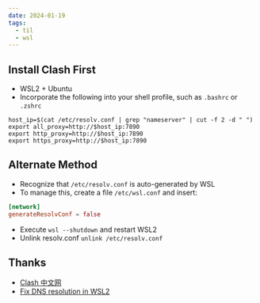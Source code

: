 ```yaml
---
date: 2024-01-19
tags:
  - til
  - wsl
---
```


## Install Clash First

- WSL2 + Ubuntu
- Incorporate the following into your shell profile, such as `.bashrc` or `.zshrc`

```zshrc
host_ip=$(cat /etc/resolv.conf | grep "nameserver" | cut -f 2 -d " ")
export all_proxy=http://$host_ip:7890
export http_proxy=http://$host_ip:7890
export https_proxy=http://$host_ip:7890
```

## Alternate Method

- Recognize that `/etc/resolv.conf` is auto-generated by WSL
- To manage this, create a file `/etc/wsl.conf` and insert:

```conf
[network]
generateResolvConf = false
```

- Execute `wsl --shutdown` and restart WSL2
- Unlink resolv.conf `unlink /etc/resolv.conf`

## Thanks

- [Clash 中文网](https://clashcn.com/clash)
- [Fix DNS resolution in WSL2](https://gist.github.com/coltenkrauter/608cfe02319ce60facd76373249b8ca6)
